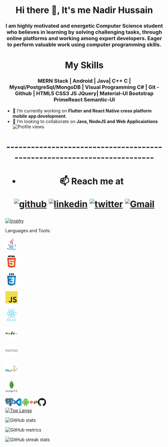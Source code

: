 
<h1 align="center">Hi there 👋, It's me Nadir Hussain</h1>

<h3 align="center"> I am highly motivated and energetic Computer Science student who believes in learning by solving challenging tasks, through online platforms and working among expert developers. Eager to perform valuable work using computer programming skills. </h3>


<h1 align="center"> My Skills </h1>
<h3 align="center">MERN Stack | Android | Java| C++ C | Mysql/PostgreSql/MongoDB |  Visual Programming C# | Git - Github | HTML5 CSS3 JS JQuery| Material-UI Bootstrap PrimeReact Semantic-UI
</h3>

- 🔭 I’m currently working on  **Flutter and React Native cross platform mobile app development**. 
- 👯 I’m looking to collaborate on **Java, NodeJS and Web Applicaiotions**  
![Profile views](https://gpvc.arturio.dev/nadirhussainnn)  

<h1 align="center">
------------------------------------------------------------------------</h1>

<h1 align="center">

- 📫 Reach me at

[ 
    <img src="https://img.icons8.com/nolan/64/github.png" alt='github' height='40'>](https://github.com/nadirhussainnn)  [<img src="https://img.icons8.com/nolan/64/linkedin.png" alt='linkedin' height='40'>](https://www.linkedin.com/in/nadir-hussain-206b2319b/) [<img src="https://img.icons8.com/nolan/64/twitter.png" alt='twitter' height='40'>](https://twitter.com/Nadir_hussainnn)
[<img src="https://img.icons8.com/color-glass/48/000000/gmail.png" alt='Gmail' height='40'>](https://nadirhussaintumrani@gmail.com/)

</h1>

[![trophy](https://github-profile-trophy.vercel.app/?username=nadirhussainnn)](https://github.com/ryo-ma/github-profile-trophy)


Languages and Tools:

<a href="https://www.java.com" target="_blank"> <img src="https://raw.githubusercontent.com/devicons/devicon/master/icons/java/java-original.svg" alt="java" width="40" height="40"/> </a>

<img src="https://raw.githubusercontent.com/devicons/devicon/master/icons/html5/html5-original-wordmark.svg" alt="html5" width="40" height="40"/> </a> 

<a href="https://www.w3schools.com/css/" target="_blank"> <img src="https://raw.githubusercontent.com/devicons/devicon/master/icons/css3/css3-original-wordmark.svg" alt="css3" width="40" height="40"/> </a> 

<a href="https://developer.mozilla.org/en-US/docs/Web/JavaScript" target="_blank"> <img src="https://raw.githubusercontent.com/devicons/devicon/master/icons/javascript/javascript-original.svg" alt="javascript" width="40" height="40"/> </a> 

<a href="https://reactjs.org/" target="_blank"> <img src="https://raw.githubusercontent.com/devicons/devicon/master/icons/react/react-original-wordmark.svg" alt="react" width="40" height="40"/> </a>

<a href="https://nodejs.org" target="_blank"> <img src="https://raw.githubusercontent.com/devicons/devicon/master/icons/nodejs/nodejs-original-wordmark.svg" alt="nodejs" width="40" height="40"/> </a>

<a href="https://expressjs.com" target="_blank"> <img src="https://raw.githubusercontent.com/devicons/devicon/master/icons/express/express-original-wordmark.svg" alt="express" width="40" height="40"/> </a> 

<a href="https://www.mysql.com/" target="_blank"> <img src="https://raw.githubusercontent.com/devicons/devicon/master/icons/mysql/mysql-original-wordmark.svg" alt="mysql" width="40" height="40"/> </a> 

<a href="https://www.mongodb.com/" target="_blank"> <img src="https://raw.githubusercontent.com/devicons/devicon/master/icons/mongodb/mongodb-original-wordmark.svg" alt="mongodb" width="40" height="40"/> </a>

<img align="left" alt="PostgreSQL" width="26px" src="https://raw.githubusercontent.com/github/explore/80688e429a7d4ef2fca1e82350fe8e3517d3494d/topics/postgresql/postgresql.png" />

<img align="left" alt="Visual Studio Code" width="26px" src="https://raw.githubusercontent.com/github/explore/80688e429a7d4ef2fca1e82350fe8e3517d3494d/topics/visual-studio-code/visual-studio-code.png" />

<img align="left" alt="Android" width="26px" src="https://raw.githubusercontent.com/github/explore/80688e429a7d4ef2fca1e82350fe8e3517d3494d/topics/android/android.png" />

<img align="left" alt="Git" width="26px" src="https://raw.githubusercontent.com/github/explore/80688e429a7d4ef2fca1e82350fe8e3517d3494d/topics/git/git.png" />

<img align="left" alt="GitHub" width="26px" src="https://raw.githubusercontent.com/github/explore/78df643247d429f6cc873026c0622819ad797942/topics/github/github.png" />
<br/>




[![Top Langs](https://github-readme-stats.vercel.app/api/top-langs/?username=nadirhussainnn)](https://github.com/anuraghazra/github-readme-stats)

![GitHub stats](https://github-readme-stats.vercel.app/api?username=nadirhussainnn&show_icons=true&theme=dark)  

![GitHub metrics](https://metrics.lecoq.io/nadirhussainnn)  

![GitHub streak stats](https://github-readme-streak-stats.herokuapp.com/?user=nadirhussainnn)